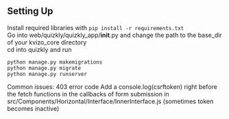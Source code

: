 ## Setting Up
Install required libraries with `pip install -r requirements.txt`\
Go into web/quizkly/quizkly_app/__init__.py and change the path to the base_dir of your kvizo_core directory\
cd into quizkly and run

	python manage.py makemigrations
	python manage.py migrate
	python manage.py runserver

Common issues:
	403 error code
		Add a console.log(csrftoken) right before the fetch functions in the callbacks of form submission in src/Components/Horizontal/Interface/InnerInterface.js (sometimes token becomes inactive)